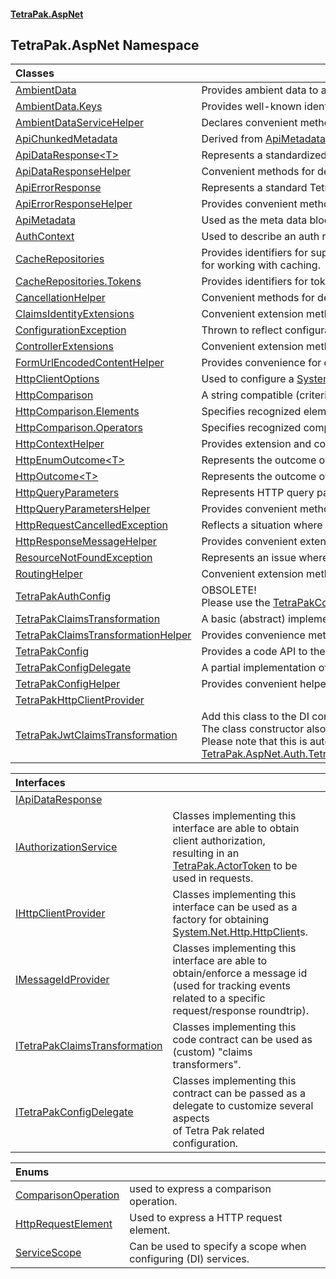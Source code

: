 #### [TetraPak.AspNet](index.md 'index')
## TetraPak.AspNet Namespace

| Classes | |
| :--- | :--- |
| [AmbientData](TetraPak_AspNet_AmbientData.md 'TetraPak.AspNet.AmbientData') | Provides ambient data to an ASP.NET Core/5+ project throughout a request/response roundtrip.<br/> |
| [AmbientData.Keys](TetraPak_AspNet_AmbientData_Keys.md 'TetraPak.AspNet.AmbientData.Keys') | Provides well-known identifiers to access ambient values.  <br/> |
| [AmbientDataServiceHelper](TetraPak_AspNet_AmbientDataServiceHelper.md 'TetraPak.AspNet.AmbientDataServiceHelper') | Declares convenient methods for dealing with [AmbientData](TetraPak_AspNet_AmbientData.md 'TetraPak.AspNet.AmbientData') as a service.<br/> |
| [ApiChunkedMetadata](TetraPak_AspNet_ApiChunkedMetadata.md 'TetraPak.AspNet.ApiChunkedMetadata') | Derived from [ApiMetadata](TetraPak_AspNet_ApiMetadata.md 'TetraPak.AspNet.ApiMetadata') to add "chunked" meta data attributes.<br/> |
| [ApiDataResponse&lt;T&gt;](TetraPak_AspNet_ApiDataResponse_T_.md 'TetraPak.AspNet.ApiDataResponse&lt;T&gt;') | Represents a standardized Tetra Pak API data response.<br/> |
| [ApiDataResponseHelper](TetraPak_AspNet_ApiDataResponseHelper.md 'TetraPak.AspNet.ApiDataResponseHelper') | Convenient methods for dealing with HTTP response use cases. <br/> |
| [ApiErrorResponse](TetraPak_AspNet_ApiErrorResponse.md 'TetraPak.AspNet.ApiErrorResponse') | Represents a standard Tetra Pak API error response (body). <br/> |
| [ApiErrorResponseHelper](TetraPak_AspNet_ApiErrorResponseHelper.md 'TetraPak.AspNet.ApiErrorResponseHelper') | Provides convenient methods for dealing with standard Tetra Pak error responses. <br/> |
| [ApiMetadata](TetraPak_AspNet_ApiMetadata.md 'TetraPak.AspNet.ApiMetadata') | Used as the meta data block in [ApiDataResponse&lt;T&gt;](TetraPak_AspNet_ApiDataResponse_T_.md 'TetraPak.AspNet.ApiDataResponse&lt;T&gt;'). <br/> |
| [AuthContext](TetraPak_AspNet_AuthContext.md 'TetraPak.AspNet.AuthContext') | Used to describe an auth request context.<br/> |
| [CacheRepositories](TetraPak_AspNet_CacheRepositories.md 'TetraPak.AspNet.CacheRepositories') | Provides identifiers for supported caches as well as convenient methods<br/>for working with caching.<br/> |
| [CacheRepositories.Tokens](TetraPak_AspNet_CacheRepositories_Tokens.md 'TetraPak.AspNet.CacheRepositories.Tokens') | Provides identifiers for token caches. <br/> |
| [CancellationHelper](TetraPak_AspNet_CancellationHelper.md 'TetraPak.AspNet.CancellationHelper') | Convenient methods for dealing with aborted/canceled HTTP requests.<br/> |
| [ClaimsIdentityExtensions](TetraPak_AspNet_ClaimsIdentityExtensions.md 'TetraPak.AspNet.ClaimsIdentityExtensions') | Convenient extension methods for obtaining typical claims from a [System.Security.Claims.ClaimsIdentity](https://docs.microsoft.com/en-us/dotnet/api/System.Security.Claims.ClaimsIdentity 'System.Security.Claims.ClaimsIdentity') value.<br/> |
| [ConfigurationException](TetraPak_AspNet_ConfigurationException.md 'TetraPak.AspNet.ConfigurationException') | Thrown to reflect configuration issues.<br/> |
| [ControllerExtensions](TetraPak_AspNet_ControllerExtensions.md 'TetraPak.AspNet.ControllerExtensions') | Convenient extension methods for a [Microsoft.AspNetCore.Mvc.Controller](https://docs.microsoft.com/en-us/dotnet/api/Microsoft.AspNetCore.Mvc.Controller 'Microsoft.AspNetCore.Mvc.Controller').<br/> |
| [FormUrlEncodedContentHelper](TetraPak_AspNet_FormUrlEncodedContentHelper.md 'TetraPak.AspNet.FormUrlEncodedContentHelper') | Provides convenience for dealing with [System.Net.Http.FormUrlEncodedContent](https://docs.microsoft.com/en-us/dotnet/api/System.Net.Http.FormUrlEncodedContent 'System.Net.Http.FormUrlEncodedContent') objects.<br/> |
| [HttpClientOptions](TetraPak_AspNet_HttpClientOptions.md 'TetraPak.AspNet.HttpClientOptions') | Used to configure a [System.Net.Http.HttpClient](https://docs.microsoft.com/en-us/dotnet/api/System.Net.Http.HttpClient 'System.Net.Http.HttpClient') through a [IHttpClientProvider](TetraPak_AspNet_IHttpClientProvider.md 'TetraPak.AspNet.IHttpClientProvider').<br/> |
| [HttpComparison](TetraPak_AspNet_HttpComparison.md 'TetraPak.AspNet.HttpComparison') | A string compatible (criteria) expression for use with HTTP requests.<br/> |
| [HttpComparison.Elements](TetraPak_AspNet_HttpComparison_Elements.md 'TetraPak.AspNet.HttpComparison.Elements') | Specifies recognized elements of a HTTP request, for use in comparison operations.<br/> |
| [HttpComparison.Operators](TetraPak_AspNet_HttpComparison_Operators.md 'TetraPak.AspNet.HttpComparison.Operators') | Specifies recognized comparison operators.<br/> |
| [HttpContextHelper](TetraPak_AspNet_HttpContextHelper.md 'TetraPak.AspNet.HttpContextHelper') | Provides extension and convenience method for [Microsoft.AspNetCore.Http.HttpContext](https://docs.microsoft.com/en-us/dotnet/api/Microsoft.AspNetCore.Http.HttpContext 'Microsoft.AspNetCore.Http.HttpContext').<br/> |
| [HttpEnumOutcome&lt;T&gt;](TetraPak_AspNet_HttpEnumOutcome_T_.md 'TetraPak.AspNet.HttpEnumOutcome&lt;T&gt;') | Represents the outcome of a HTTP request.<br/> |
| [HttpOutcome&lt;T&gt;](TetraPak_AspNet_HttpOutcome_T_.md 'TetraPak.AspNet.HttpOutcome&lt;T&gt;') | Represents the outcome of a HTTP request.<br/> |
| [HttpQueryParameters](TetraPak_AspNet_HttpQueryParameters.md 'TetraPak.AspNet.HttpQueryParameters') | Represents HTTP query parameters.<br/> |
| [HttpQueryParametersHelper](TetraPak_AspNet_HttpQueryParametersHelper.md 'TetraPak.AspNet.HttpQueryParametersHelper') | Provides convenient methods for dealing with [HttpQueryParameters](TetraPak_AspNet_HttpQueryParameters.md 'TetraPak.AspNet.HttpQueryParameters').<br/> |
| [HttpRequestCancelledException](TetraPak_AspNet_HttpRequestCancelledException.md 'TetraPak.AspNet.HttpRequestCancelledException') | Reflects a situation where a HTTP request/response roundtrip was cancelled.<br/> |
| [HttpResponseMessageHelper](TetraPak_AspNet_HttpResponseMessageHelper.md 'TetraPak.AspNet.HttpResponseMessageHelper') | Provides convenient extension methods for [System.Net.Http.HttpResponseMessage](https://docs.microsoft.com/en-us/dotnet/api/System.Net.Http.HttpResponseMessage 'System.Net.Http.HttpResponseMessage')s.<br/> |
| [ResourceNotFoundException](TetraPak_AspNet_ResourceNotFoundException.md 'TetraPak.AspNet.ResourceNotFoundException') | Represents an issue where a requested resource was not found.<br/> |
| [RoutingHelper](TetraPak_AspNet_RoutingHelper.md 'TetraPak.AspNet.RoutingHelper') | Convenient extension methods for working with controllers and endpoints. <br/> |
| [TetraPakAuthConfig](TetraPak_AspNet_TetraPakAuthConfig.md 'TetraPak.AspNet.TetraPakAuthConfig') | OBSOLETE!<br/>Please use the [TetraPakConfig](TetraPak_AspNet_TetraPakConfig.md 'TetraPak.AspNet.TetraPakConfig') class instead.<br/> |
| [TetraPakClaimsTransformation](TetraPak_AspNet_TetraPakClaimsTransformation.md 'TetraPak.AspNet.TetraPakClaimsTransformation') | A basic (abstract) implementation of the [ITetraPakClaimsTransformation](TetraPak_AspNet_ITetraPakClaimsTransformation.md 'TetraPak.AspNet.ITetraPakClaimsTransformation') interface.<br/> |
| [TetraPakClaimsTransformationHelper](TetraPak_AspNet_TetraPakClaimsTransformationHelper.md 'TetraPak.AspNet.TetraPakClaimsTransformationHelper') | Provides convenience methods fo setting up claims transformation.<br/> |
| [TetraPakConfig](TetraPak_AspNet_TetraPakConfig.md 'TetraPak.AspNet.TetraPakConfig') | Provides a code API to the main Tetra Pak section in the configuration.  <br/> |
| [TetraPakConfigDelegate](TetraPak_AspNet_TetraPakConfigDelegate.md 'TetraPak.AspNet.TetraPakConfigDelegate') | A partial implementation of the [ITetraPakConfigDelegate](TetraPak_AspNet_ITetraPakConfigDelegate.md 'TetraPak.AspNet.ITetraPakConfigDelegate') contract.<br/> |
| [TetraPakConfigHelper](TetraPak_AspNet_TetraPakConfigHelper.md 'TetraPak.AspNet.TetraPakConfigHelper') | Provides convenient helper methods for Tetra Pak configuration scenarios. <br/> |
| [TetraPakHttpClientProvider](TetraPak_AspNet_TetraPakHttpClientProvider.md 'TetraPak.AspNet.TetraPakHttpClientProvider') |  |
| [TetraPakJwtClaimsTransformation](TetraPak_AspNet_TetraPakJwtClaimsTransformation.md 'TetraPak.AspNet.TetraPakJwtClaimsTransformation') | Add this class to the DI configuration to automatically provide a Tetra Pak identity to any request.<br/>The class constructor also needs [AmbientData](TetraPak_AspNet_AmbientData.md 'TetraPak.AspNet.AmbientData') and <br/>Please note that this is automatically done by calling [TetraPak.AspNet.Auth.TetraPakAuth.AddTetraPakWebClientAuthentication(Microsoft.Extensions.DependencyInjection.IServiceCollection)](https://docs.microsoft.com/en-us/dotnet/api/TetraPak.AspNet.Auth.TetraPakAuth.AddTetraPakWebClientAuthentication#TetraPak_AspNet_Auth_TetraPakAuth_AddTetraPakWebClientAuthentication_Microsoft_Extensions_DependencyInjection_IServiceCollection_ 'TetraPak.AspNet.Auth.TetraPakAuth.AddTetraPakWebClientAuthentication(Microsoft.Extensions.DependencyInjection.IServiceCollection)').<br/> |

| Interfaces | |
| :--- | :--- |
| [IApiDataResponse](TetraPak_AspNet_IApiDataResponse.md 'TetraPak.AspNet.IApiDataResponse') |  |
| [IAuthorizationService](TetraPak_AspNet_IAuthorizationService.md 'TetraPak.AspNet.IAuthorizationService') | Classes implementing this interface are able to obtain client authorization,<br/>resulting in an [TetraPak.ActorToken](https://docs.microsoft.com/en-us/dotnet/api/TetraPak.ActorToken 'TetraPak.ActorToken') to be used in requests.   <br/> |
| [IHttpClientProvider](TetraPak_AspNet_IHttpClientProvider.md 'TetraPak.AspNet.IHttpClientProvider') | Classes implementing this interface can be used as a factory for obtaining [System.Net.Http.HttpClient](https://docs.microsoft.com/en-us/dotnet/api/System.Net.Http.HttpClient 'System.Net.Http.HttpClient')s.<br/> |
| [IMessageIdProvider](TetraPak_AspNet_IMessageIdProvider.md 'TetraPak.AspNet.IMessageIdProvider') | Classes implementing this interface are able to obtain/enforce a message id<br/>(used for tracking events related to a specific request/response roundtrip). <br/> |
| [ITetraPakClaimsTransformation](TetraPak_AspNet_ITetraPakClaimsTransformation.md 'TetraPak.AspNet.ITetraPakClaimsTransformation') | Classes implementing this code contract can be used as (custom) "claims transformers".  <br/> |
| [ITetraPakConfigDelegate](TetraPak_AspNet_ITetraPakConfigDelegate.md 'TetraPak.AspNet.ITetraPakConfigDelegate') | Classes implementing this contract can be passed as a delegate to customize several aspects<br/>of Tetra Pak related configuration. <br/> |

| Enums | |
| :--- | :--- |
| [ComparisonOperation](TetraPak_AspNet_ComparisonOperation.md 'TetraPak.AspNet.ComparisonOperation') | used to express a comparison operation.<br/> |
| [HttpRequestElement](TetraPak_AspNet_HttpRequestElement.md 'TetraPak.AspNet.HttpRequestElement') | Used to express a HTTP request element.<br/> |
| [ServiceScope](TetraPak_AspNet_ServiceScope.md 'TetraPak.AspNet.ServiceScope') | Can be used to specify a scope when configuring (DI) services. <br/> |
